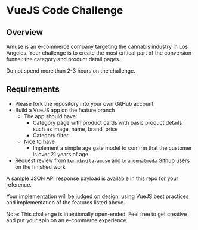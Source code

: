 # VueJS Code Challenge
## Overview
Amuse is an e-commerce company targeting the cannabis industry in Los Angeles. Your challenge 
is to create the most critical part of the conversion funnel: the category and product detail pages.

Do not spend more than 2-3 hours on the challenge.

## Requirements
- Please fork the repository into your own GitHub account 
- Build a VueJS app on the feature branch
  - The app should have:
    - Category page with product cards with basic product details such as image, name, brand, price
    - Category filter 
  - Nice to have
    - Implement a simple age gate model to confirm that the customer is over 21 years of age 
- Request review from `kenndavila-amuse` and `brandonalmeda` Github users on the finished work 

A sample JSON API response payload is available in this repo for your reference.

Your implementation will be judged on design, using VueJS best practices and 
implementation of the features listed above.

Note: This challenge is intentionally open-ended. Feel free to get creative and 
put your spin on an e-commerce experience.
